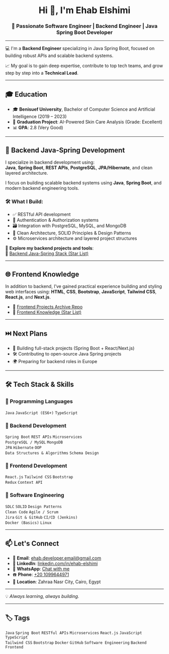 <h1 align="center">Hi 👋, I'm Ehab Elshimi</h1>
<h3 align="center">🚀 Passionate Software Engineer | Backend Engineer | Java Spring Boot Developer</h3>

---

💻 I'm a **Backend Engineer** specializing in Java Spring Boot, focused on building robust APIs and scalable backend systems.

📈 My goal is to gain deep expertise, contribute to top tech teams, and grow step by step into a **Technical Lead**.

---

## 🎓 Education

- 🎓 **Benisuef University**, Bachelor of Computer Science and Artificial Intelligence (2019 – 2023)  
- 🧠 **Graduation Project**: AI-Powered Skin Care Analysis (Grade: Excellent)  
- 📊 **GPA**: 2.8 (Very Good)

---

## 🔧 Backend Java-Spring Development

I specialize in backend development using:  
**Java**, **Spring Boot**, **REST APIs**, **PostgreSQL**, **JPA/Hibernate**, and clean layered architecture.

I focus on building scalable backend systems using **Java**, **Spring Boot**, and modern backend engineering tools.

### 🛠️ What I Build:
- ✅ RESTful API development
- 🔐 Authentication & Authorization systems
- 🗃️ Integration with PostgreSQL, MySQL, and MongoDB
- 🧱 Clean Architecture, SOLID Principles & Design Patterns
- ⚙️ Microservices architecture and layered project structures

📂 **Explore my backend projects and tools**:  
🌟 [Backend Java-Spring Stack (Star List)](https://github.com/stars/ehab-elshimi-developer/lists/backend-java-spring-stack)


---

## 🌐 Frontend Knowledge

In addition to backend, I’ve gained practical experience building and styling web interfaces using:
**HTML**, **CSS**, **Bootstrap**, **JavaScript**, **Tailwind CSS**, **React.js**, and **Next.js**.
- 📁 [Frontend Projects Archive Repo](https://github.com/ehab-elshimi-developer/frontend-web-development-misclues)
- 🌟 [Frontend Knowledge (Star List)](https://github.com/stars/ehab-elshimi-developer/lists/frontend-knowledge)  

---

## ⏭️ Next Plans

- 🚀 Building full-stack projects (Spring Boot + React/Next.js)
- 🛠️ Contributing to open-source Java Spring projects
- 🌍 Preparing for backend roles in Europe

---

## 🛠 Tech Stack & Skills

### 🔹 Programming Languages
`Java` `JavaScript (ES6+)` `TypeScript`

### 🔹 Backend Development
`Spring Boot` `REST APIs` `Microservices`  
`PostgreSQL / MySQL` `MongoDB`  
`JPA` `Hibernate` `OOP`  
`Data Structures & Algorithms` `Schema Design`

### 🔹 Frontend Development
`React.js` `Tailwind CSS` `Bootstrap`  
`Redux` `Context API`

### 🔹 Software Engineering
`SDLC` `SOLID` `Design Patterns`  
`Clean Code` `Agile / Scrum`  
`Jira` `Git & GitHub` `CI/CD (Jenkins)`  
`Docker (Basics)` `Linux`

---

## 📫 Let's Connect

- 📧 **Email**: ehab.developer.email@gmail.com  
- 💼 **LinkedIn**: [linkedin.com/in/ehab-elshimi](https://www.linkedin.com/in/ehab-elshimi-b76b0a149/)  
- 💬 **WhatsApp**: [Chat with me](https://wa.me/201099644971)  
- ☎️ **Phone**: [+20 1099644971](tel:+201099644971)  
- 📍 **Location**: Zahraa Nasr City, Cairo, Egypt  

---

💡 *Always learning, always building.*

---

## 🏷️ Tags

`Java` `Spring Boot` `RESTful APIs` `Microservices` `React.js` `JavaScript` `TypeScript`  
`Tailwind CSS` `Bootstrap` `Docker` `GitHub` `Software Engineering` `Backend` `Frontend`

